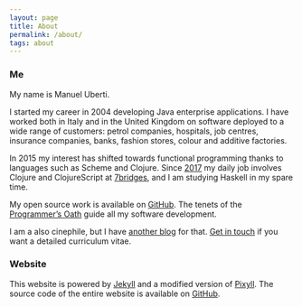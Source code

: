 ```yaml
---
layout: page
title: About
permalink: /about/
tags: about
---
```


### Me

My name is Manuel Uberti.

I started my career in 2004 developing Java enterprise applications. I have
worked both in Italy and in the United Kingdom on software deployed to a wide
range of customers: petrol companies, hospitals, job centres, insurance
companies, banks, fashion stores, colour and additive factories.

In 2015 my interest has shifted towards functional programming thanks to
languages such as Scheme and Clojure. Since
[2017](https://manuel-uberti.github.io/programming/2017/03/12/anewjob/) my daily
job involves Clojure and ClojureScript at [7bridges](https://7bridges.eu/), and
I am studying Haskell in my spare time.

My open source work is available on [GitHub](https://github.com/manuel-uberti).
The tenets of the
[Programmer’s Oath](https://github.com/Widdershin/programmers-oath) guide all my
software development.

I am a also cinephile, but I have [another
blog](https://filmsinwords.wordpress.com/) for that. [Get in
touch](https://manuel-uberti.github.io/contact/) if you want a detailed
curriculum vitae.

### Website

This website is powered by [Jekyll](https://jekyllrb.com/) and a modified
version of [Pixyll](http://pixyll.com/). The source code of the entire website
is available on
[GitHub](https://github.com/manuel-uberti/manuel-uberti.github.io).
